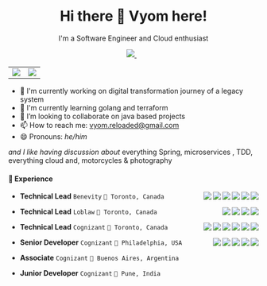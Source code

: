 <h1 align='center'>
  Hi there 👋 Vyom here!
</h1>
<p align='center'>
  I'm a Software Engineer and Cloud enthusiast
</p>
<p align='center'>  
  <a href="https://www.linkedin.com/in/vyomrastogi/">
    <img src="https://img.shields.io/badge/linkedin-%230077B5.svg?&style=for-the-badge&logo=linkedin&logoColor=white" />
  </a>&nbsp;&nbsp; 
</p>

<table border='0' class='none' >
    <tr align="center">
        <td><a href="#"><img src="https://github-readme-stats.vercel.app/api?username=vyomrastogi&show_icons=true&count_private=true&theme=tokyonight"></a></td>
         <td><a href="#"><img src="https://github-readme-streak-stats.herokuapp.com/?user=vyomrastogi&theme=tokyonight"></a></td>
    </tr>
</table>


- 🔭 I'm currently working on digital transformation journey of a legacy system
- 🌱 I'm currently learning golang and terraform
- 👯 I’m looking to collaborate on java based projects
- 📫 How to reach me: vyom.reloaded@gmail.com
- 😄 Pronouns: _he/him_

 _and I like having discussion about_ everything Spring, microservices , TDD, everything cloud  and,  motorcycles & photography


#### 📃 Experience

<img align='right' src="https://img.shields.io/badge/Jira-0052CC?style=plastic&logo=Jira&logoColor=white"/>
<img align='right' src="https://img.shields.io/badge/Jenkins-D24939?style=plastic&logo=Jenkins&logoColor=white" />
<img align='right' src="https://img.shields.io/badge/AWS-232f3e?style=plastic&logo=amazonaws&logoColor=gold" />
<img align='right' src="https://img.shields.io/badge/Docker-0693e3?style=plastic&logo=docker&logoColor=white" />
<img align='right' src="https://img.shields.io/badge/PHP-4F5B93?style=plastic&logo=php" />
<img align='right' src="https://img.shields.io/badge/Terraform-fff?style=plastic&logo=terraform&logoColor=7b42bc" />
  
- **Technical Lead** `Benevity` `📍 Toronto, Canada`
<img align='right' src="https://img.shields.io/badge/Google_Cloud-4285F4?style=plastic&logo=google-cloud&logoColor=white" />
<img align='right' src="https://img.shields.io/badge/GitLab-330F63?style=plastic&logo=gitlab&logoColor=white" />
<img align='right' src="https://img.shields.io/badge/maven-C71A36?style=plastic&logo=apachemaven&logoColor=white" /> 
<img align='right' src="https://img.shields.io/badge/rabbitmq-%23FF6600.svg?&style=plastic&logo=rabbitmq&logoColor=white" />
  
- **Technical Lead** `Loblaw` `📍 Toronto, Canada`
<img align='right' src="https://img.shields.io/badge/gradle-02303A?style=plastic&logo=gradle&logoColor=white" /> 
<img align='right' src="https://img.shields.io/badge/Spring_Boot-F2F4F9?style=plastic&logo=spring-boot" />
<img align='right' src="https://img.shields.io/badge/Kafka-8dbebe?style=plastic&logo=apachekafka&logoColor=231f20" />
<img align='right' src="https://img.shields.io/badge/GoCD-330F63?style=plastic&logo=gocd" />
<img align='right' src="https://img.shields.io/badge/Redis-222?style=plastic&logo=redis&logoColor=dc382c" />
<img align='right' src="https://img.shields.io/badge/Couchbase-EA2328?style=plastic&logo=couchbase&logoColor=white" /> 
  
- **Technical Lead** `Cognizant` `📍 Toronto, Canada` 
<img align='right' src="https://img.shields.io/badge/Cloud%20Foundry-1d5286?style=plastic&logo=cloudfoundry" />
<img align='right' src="https://img.shields.io/badge/Grafana-393946?style=plastic&logo=grafana" />
<img align='right' src="https://img.shields.io/badge/ELK-007bff?style=plastic&logo=elastic" />
<img align='right' src="https://img.shields.io/badge/MongoDB-green?style=plastic&logo=mongodb"/>
<img align='right' src="https://img.shields.io/badge/Kafka-8dbebe?style=plastic&logo=apachekafka&logoColor=231f20" />

- **Senior Developer** `Cognizant` `📍 Philadelphia, USA` 
  
- **Associate**        `Cognizant` `📍 Buenos Aires, Argentina`
  
- **Junior Developer** `Cognizant` `📍 Pune, India` 
